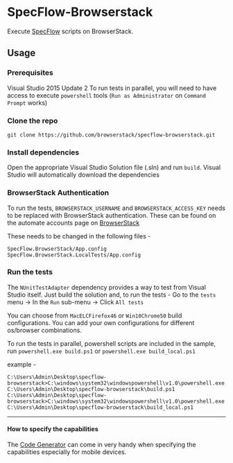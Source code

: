 # SpecFlow-Browserstack

Execute [SpecFlow](https://github.com/techtalk/SpecFlow) scripts on BrowserStack.

## Usage

### Prerequisites

Visual Studio 2015 Update 2
To run tests in parallel, you will need to have access to execute `powershell` tools (`Run as Administrator` on `Command Prompt` works)

### Clone the repo

`git clone https://github.com/browserstack/specflow-browserstack.git`

### Install dependencies

Open the appropriate Visual Studio Solution file (.sln) and run `build`.
Visual Studio will automatically download the dependencies

### BrowserStack Authentication

To run the tests, `BROWSERSTACK_USERNAME` and `BROWSERSTACK_ACCESS_KEY` needs to be replaced with BrowserStack authentication.
These can be found on the automate accounts page on [BrowserStack](https://www.browserstack.com/accounts/automate)

These needs to be changed in the following files -

```
SpecFlow.BrowserStack/App.config
SpecFlow.BrowserStack.LocalTests/App.config
```

### Run the tests

The `NUnitTestAdapter` dependency provides a way to test from Visual Studio itself.
Just build the solution and, to run the tests -
Go to the `tests` menu -> In the `Run` sub-menu -> Click `All tests`

You can choose from `MacELCFirefox46` or `Win10Chrome50` build configurations. You can add your own configurations for different os/browser combinations.

To run the tests in parallel, powershell scripts are included in the sample, run `powershell.exe build.ps1` or `powershell.exe build_local.ps1`

example -
```
C:\Users\Admin\Desktop\specflow-browserstack>C:\windows\system32\windowspowershell\v1.0\powershell.exe C:\Users\Admin\Desktop\specflow-browserstack\build.ps1
C:\Users\Admin\Desktop\specflow-browserstack>C:\windows\system32\windowspowershell\v1.0\powershell.exe C:\Users\Admin\Desktop\specflow-browserstack\build_local.ps1
```

------

#### How to specify the capabilities

The [Code Generator](https://www.browserstack.com/automate/c-sharp#setting-os-and-browser) can come in very handy when specifying the capabilities especially for mobile devices.
